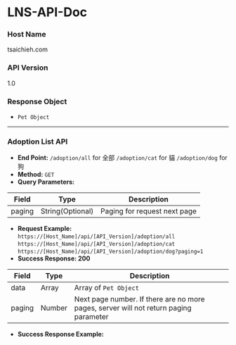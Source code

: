 # LNS-API-Doc
### Host Name
tsaichieh.com
### API Version
1.0
### Response Object
* `Pet Object`
---
### Adoption List API
* **End Point:** 
`/adoption/all` for 全部
`/adoption/cat` for 貓
`/adoption/dog` for 狗
* **Method:** `GET`
* **Query Parameters:**

Field | Type | Description
---------|----------|---------
 paging | String(Optional) | Paging for request next page
* **Request Example:**
`https://[Host_Name]/api/[API_Version]/adoption/all`
`https://[Host_Name]/api/[API_Version]/adoption/cat`
`https://[Host_Name]/api/[API_Version]/adoption/dog?paging=1`
* **Success Response: 200**

Field | Type | Description
---------|----------|---------
 data | Array | Array of `Pet Object`
 paging| Number | Next page number. If there are no more pages, server will not return paging parameter
* **Success Response Example:**
